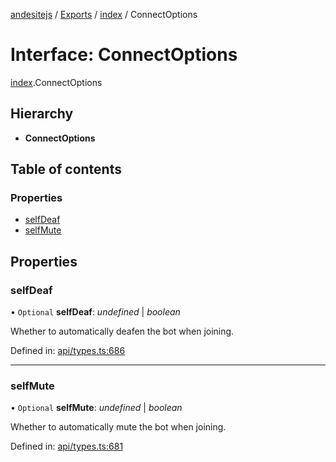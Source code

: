 [andesitejs](../README.md) / [Exports](../modules.md) / [index](../modules/index.md) / ConnectOptions

# Interface: ConnectOptions

[index](../modules/index.md).ConnectOptions

## Hierarchy

* **ConnectOptions**

## Table of contents

### Properties

- [selfDeaf](index.connectoptions.md#selfdeaf)
- [selfMute](index.connectoptions.md#selfmute)

## Properties

### selfDeaf

• `Optional` **selfDeaf**: *undefined* \| *boolean*

Whether to automatically deafen the bot when joining.

Defined in: [api/types.ts:686](https://github.com/Lavaclient/andesite/blob/7241e28/src/api/types.ts#L686)

___

### selfMute

• `Optional` **selfMute**: *undefined* \| *boolean*

Whether to automatically mute the bot when joining.

Defined in: [api/types.ts:681](https://github.com/Lavaclient/andesite/blob/7241e28/src/api/types.ts#L681)

